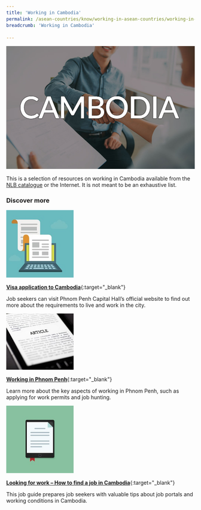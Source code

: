 ```yaml
---
title: 'Working in Cambodia'
permalink: /asean-countries/know/working-in-asean-countries/working-in-cambodia/
breadcrumb: 'Working in Cambodia'

---
```



<img src="\images\eoa\Asean Working\ASEAN-Cambodia-Working.jpg" alt="Working in Cambodia banner" style="width:800px;" />

This is a selection of resources on working in Cambodia available from the [NLB catalogue](http://catalogue.nlb.gov.sg/) or the Internet.  It is not meant to be an exhaustive list.

### **Discover more**

<img src="/images/resources/Article 1.jpg" style="width:180px;" />

[**Visa application to Cambodia**](http://phnompenh.gov.kh/en/visitors-tourism/living-culture/){:target="_blank"}

Job seekers can visit Phnom Penh Capital Hall’s official website to find out more about the requirements to live and work in the city.

<img src="/images/resources/Article 3.jpg" style="width:180px;" />

[**Working in Phnom Penh**](http://www.internations.org/phnom-penh-expats/guide/working-in-phnom-penh-18328?ref=gci_rel_tl){:target="_blank"}

Learn more about the key aspects of working in Phnom Penh, such as applying for work permits and job hunting.

<img src="/images/resources/Article 2.jpg" style="width:180px;" />

[**Looking for work – How to find a job in Cambodia**](https://www.justlanded.com/english/Cambodia/Jobs){:target="_blank"}

This job guide prepares job seekers with valuable tips about job portals and working conditions in Cambodia.